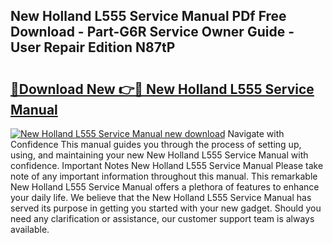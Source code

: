 ## New Holland L555 Service Manual PDf Free Download - Part-G6R Service Owner Guide - User Repair Edition N87tP

# <h2><a href="http://bc90219.oget.top/?id=New+Holland+L555+Service+Manual">🔗Download New 👉🔴 New Holland L555 Service Manual</a></h2>

[![New Holland L555 Service Manual new download](https://i.imgur.com/5g1atiW.png)](http://bc90219.oget.top/?id=New+Holland+L555+Service+Manual)
Navigate with Confidence This manual guides you through the process of setting up, using, and maintaining your new New Holland L555 Service Manual with confidence. Important Notes New Holland L555 Service Manual Please take note of any important information throughout this manual. This remarkable New Holland L555 Service Manual offers a plethora of features to enhance your daily life. We believe that the New Holland L555 Service Manual has served its purpose in getting you started with your new gadget. Should you need any clarification or assistance, our customer support team is always available.
